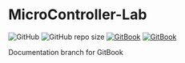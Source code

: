 # MicroController-Lab

![GitHub](https://img.shields.io/github/license/AshrithSagar/MicroController-Lab)
![GitHub repo size](https://img.shields.io/github/repo-size/AshrithSagar/MicroController-Lab)
[![GitBook](https://img.shields.io/badge/GitBook-MicroController%20Lab-tan)](https://ashrithsagar.gitbook.io/microcontroller-lab/)
[![GitBook](https://img.shields.io/badge/GitBook-MC%20Lab-tan)](https://ashrithsagar.gitbook.io/mc-lab)

Documentation branch for GitBook
